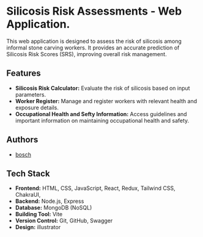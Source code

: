 # Silicosis Risk Assessments - Web Application.

This web application is designed to assess the risk of silicosis among informal stone carving workers. It provides an accurate prediction of Silicosis Risk Scores (SRS), improving overall risk management.

## Features

- **Silicosis Risk Calculator:** Evaluate the risk of silicosis based on input parameters.
- **Worker Register:** Manage and register workers with relevant health and exposure details.
- **Occupational Health and Sefty Information:** Access guidelines and important information on maintaining occupational health and safety.

## Authors

 - [bosch](https://github.com/boschaiyadej)

## Tech Stack

- **Frontend:** HTML, CSS, JavaScript, React, Redux, Tailwind CSS, ChakraUI,
- **Backend:** Node.js, Express
- **Database:** MongoDB (NoSQL)
- **Building Tool:** Vite
- **Version Control:** Git, GitHub, Swagger
- **Design:** illustrator

